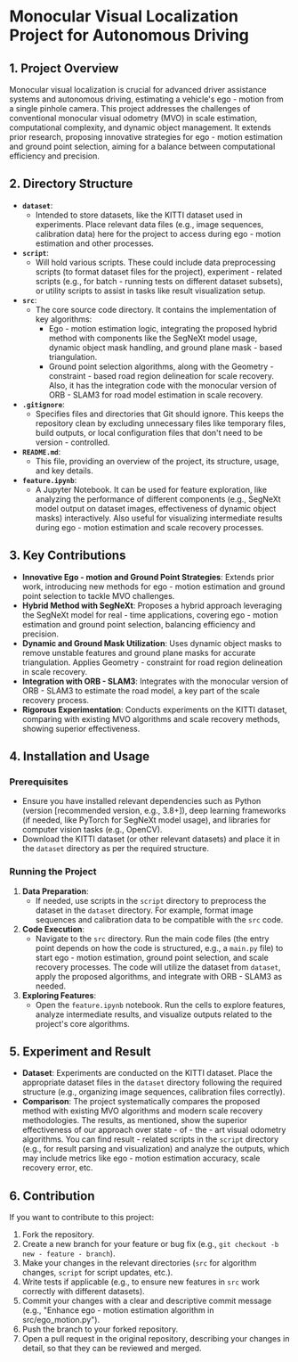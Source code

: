 # Monocular Visual Localization Project for Autonomous Driving

## 1. Project Overview
Monocular visual localization is crucial for advanced driver assistance systems and autonomous driving, estimating a vehicle's ego - motion from a single pinhole camera. This project addresses the challenges of conventional monocular visual odometry (MVO) in scale estimation, computational complexity, and dynamic object management. It extends prior research, proposing innovative strategies for ego - motion estimation and ground point selection, aiming for a balance between computational efficiency and precision.

## 2. Directory Structure
- **`dataset`**: 
    - Intended to store datasets, like the KITTI dataset used in experiments. Place relevant data files (e.g., image sequences, calibration data) here for the project to access during ego - motion estimation and other processes.
- **`script`**: 
    - Will hold various scripts. These could include data preprocessing scripts (to format dataset files for the project), experiment - related scripts (e.g., for batch - running tests on different dataset subsets), or utility scripts to assist in tasks like result visualization setup.
- **`src`**: 
    - The core source code directory. It contains the implementation of key algorithms:
        - Ego - motion estimation logic, integrating the proposed hybrid method with components like the SegNeXt model usage, dynamic object mask handling, and ground plane mask - based triangulation.
        - Ground point selection algorithms, along with the Geometry - constraint - based road region delineation for scale recovery. Also, it has the integration code with the monocular version of ORB - SLAM3 for road model estimation in scale recovery.
- **`.gitignore`**: 
    - Specifies files and directories that Git should ignore. This keeps the repository clean by excluding unnecessary files like temporary files, build outputs, or local configuration files that don't need to be version - controlled.
- **`README.md`**: 
    - This file, providing an overview of the project, its structure, usage, and key details.
- **`feature.ipynb`**: 
    - A Jupyter Notebook. It can be used for feature exploration, like analyzing the performance of different components (e.g., SegNeXt model output on dataset images, effectiveness of dynamic object masks) interactively. Also useful for visualizing intermediate results during ego - motion estimation and scale recovery processes.

## 3. Key Contributions
- **Innovative Ego - motion and Ground Point Strategies**: Extends prior work, introducing new methods for ego - motion estimation and ground point selection to tackle MVO challenges.
- **Hybrid Method with SegNeXt**: Proposes a hybrid approach leveraging the SegNeXt model for real - time applications, covering ego - motion estimation and ground point selection, balancing efficiency and precision.
- **Dynamic and Ground Mask Utilization**: Uses dynamic object masks to remove unstable features and ground plane masks for accurate triangulation. Applies Geometry - constraint for road region delineation in scale recovery.
- **Integration with ORB - SLAM3**: Integrates with the monocular version of ORB - SLAM3 to estimate the road model, a key part of the scale recovery process.
- **Rigorous Experimentation**: Conducts experiments on the KITTI dataset, comparing with existing MVO algorithms and scale recovery methods, showing superior effectiveness.

## 4. Installation and Usage
### Prerequisites
- Ensure you have installed relevant dependencies such as Python (version [recommended version, e.g., 3.8+]), deep learning frameworks (if needed, like PyTorch for SegNeXt model usage), and libraries for computer vision tasks (e.g., OpenCV).
- Download the KITTI dataset (or other relevant datasets) and place it in the `dataset` directory as per the required structure.

### Running the Project
1. **Data Preparation**: 
    - If needed, use scripts in the `script` directory to preprocess the dataset in the `dataset` directory. For example, format image sequences and calibration data to be compatible with the `src` code.
2. **Code Execution**: 
    - Navigate to the `src` directory. Run the main code files (the entry point depends on how the code is structured, e.g., a `main.py` file) to start ego - motion estimation, ground point selection, and scale recovery processes. The code will utilize the dataset from `dataset`, apply the proposed algorithms, and integrate with ORB - SLAM3 as needed.
3. **Exploring Features**: 
    - Open the `feature.ipynb` notebook. Run the cells to explore features, analyze intermediate results, and visualize outputs related to the project's core algorithms.

## 5. Experiment and Result
- **Dataset**: Experiments are conducted on the KITTI dataset. Place the appropriate dataset files in the `dataset` directory following the required structure (e.g., organizing image sequences, calibration files correctly).
- **Comparison**: The project systematically compares the proposed method with existing MVO algorithms and modern scale recovery methodologies. The results, as mentioned, show the superior effectiveness of our approach over state - of - the - art visual odometry algorithms. You can find result - related scripts in the `script` directory (e.g., for result parsing and visualization) and analyze the outputs, which may include metrics like ego - motion estimation accuracy, scale recovery error, etc.

## 6. Contribution
If you want to contribute to this project:
1. Fork the repository.
2. Create a new branch for your feature or bug fix (e.g., `git checkout -b new - feature - branch`).
3. Make your changes in the relevant directories (`src` for algorithm changes, `script` for script updates, etc.).
4. Write tests if applicable (e.g., to ensure new features in `src` work correctly with different datasets).
5. Commit your changes with a clear and descriptive commit message (e.g., "Enhance ego - motion estimation algorithm in src/ego_motion.py").
6. Push the branch to your forked repository.
7. Open a pull request in the original repository, describing your changes in detail, so that they can be reviewed and merged. 



